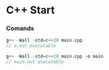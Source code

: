 # C++ Start

### Comands
```cpp
g++ -Wall -std=c++20 main.cpp
// a.out executable
```
```cpp
g++ -Wall -std=c++20 main.cpp -o main
// main.out executable
```